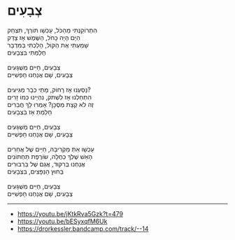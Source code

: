 # צְבָעִים

הִתְרוֹקַנְתִּי מֵהַכֹּל, עַכְשָׁו תּוֹרְךָ, תִּצְחַק \
הַיָּם הָיָה כָּחֹל, הַשֶּׁמֶשׁ אָז צָדַק \
שָׁמַעְתִּי אֶת הַקּוֹל, הָלַכְתִּי בַּמִּדְבָּר \
חָלַמְתִּי בִּצְבָעִים \
\
צְבָעִים, חַיִּים מְשֻׁגָּעִים \
צְבָעִים, שָׁם אֲנַחְנוּ חָפְשִׁיִּים \
\
נָסַעְנוּ אָז רָחוֹק, מָתַי כְּבָר מַגִּיעִים?\
הִתְחַלְנוּ אָז לִשְׁתֹּק, נִהְיֵינוּ כְּמוֹ זָרִים \
זֶה לֹא קְצָת מְסֻכָּן? אָמְרוּ לָךְ חֲבֵרִים \
חָלַמְתְּ אָז בִּצְבָעִים \
\
צְבָעִים, חַיִּים מְשֻׁגָּעִים \
צְבָעִים, שָׁם אֲנַחְנוּ חָפְשִׁיִּים \
\
עַכְשָׁו אַתְּ מַקְרִיבָה, חַיִּים שֶׁל אֲחֵרִים \
הָאֵשׁ שֶׁלְּךָ כְּחֻלָּה, שׂוֹרֶפֶת תַּחְתּוֹנִים \
אֲנַחְנוּ בְּרִקּוּד, אֲגַם שֶׁל בַּרְבּוּרִים \
בַּחוּץ הַנַּפָּצִים, בִּצְבָעִים \
\
צְבָעִים, חַיִּים מְשֻׁגָּעִים \
צְבָעִים, שָׁם אֲנַחְנוּ חָפְשִׁיִּים

---
- https://youtu.be/jKtkRva5Gzk?t=479
- https://youtu.be/bESyxqfM6Uk
- https://drorkessler.bandcamp.com/track/--14
